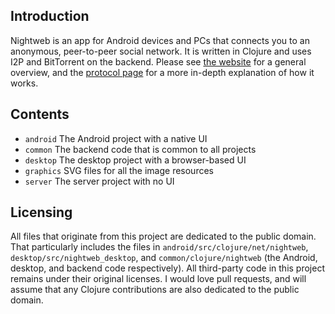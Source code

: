 ## Introduction

Nightweb is an app for Android devices and PCs that connects you to an anonymous, peer-to-peer social network. It is written in Clojure and uses I2P and BitTorrent on the backend. Please see [the website](https://nightweb.net) for a general overview, and the [protocol page](https://nightweb.net/protocol.html) for a more in-depth explanation of how it works.

## Contents

- `android` The Android project with a native UI
- `common` The backend code that is common to all projects
- `desktop` The desktop project with a browser-based UI
- `graphics` SVG files for all the image resources
- `server` The server project with no UI

## Licensing

All files that originate from this project are dedicated to the public domain. That particularly includes the files in `android/src/clojure/net/nightweb`, `desktop/src/nightweb_desktop`, and `common/clojure/nightweb` (the Android, desktop, and backend code respectively). All third-party code in this project remains under their original licenses. I would love pull requests, and will assume that any Clojure contributions are also dedicated to the public domain.
